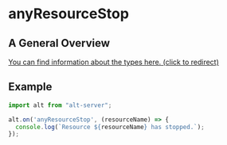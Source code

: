 # anyResourceStop

## A General Overview

<a href="https://docs.altv.mp/js/api/alt-server.IServerEvent.html#_altmp_altv_types_alt_server_IServerEvent_anyResourceStop" target="_blank"> You can find information about the types here. (click to redirect) </a>

## Example

```js
import alt from "alt-server";

alt.on('anyResourceStop', (resourceName) => {
  console.log(`Resource ${resourceName} has stopped.`);
});
```
